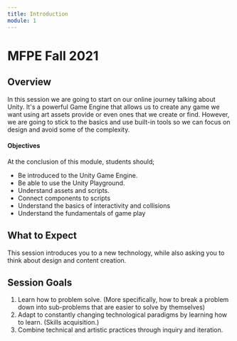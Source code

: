 ```yaml
---
title: Introduction
module: 1
---
```


# MFPE Fall 2021


## Overview

<!--
<iframe width="560" height="315" src="https://www.youtube.com/embed/pRu2WQamAN4" frameborder="0" allow="accelerometer; autoplay; encrypted-media; gyroscope; picture-in-picture" allowfullscreen></iframe>
-->
In this session we are going to start on our online journey talking about Unity.  It's a powerful Game Engine that allows us to create any game we want using art assets provide or even ones that we create or find. However, we are going to stick to the basics and use built-in tools so we can focus on design and avoid some of the complexity.

<!-- The final topic will touch on the power of JS and node.js for server-side development. A number of JavaScript libraries will be explored for how they can speed up the artistic process. -->

#### Objectives

At the conclusion of this module, students should;

- Be introduced to the Unity Game Engine.
- Be able to use the Unity Playground.
- Understand assets and scripts.
- Connect components to scripts
- Understand the basics of interactivity and collisions
- Understand the fundamentals of game play
<!-- - Have a basic understanding of the role node.js plays in web development. -->
<!-- - Be capable of creating a basic web-socket based web-app for multi-user interaction. -->


## What to Expect

This session introduces you to a new technology, while also asking you to think about design and content creation. 


## Session Goals

1. Learn how to problem solve. (More specifically, how to break a problem down into sub-problems that are easier to solve by themselves)
2. Adapt to constantly changing technological paradigms by learning how to learn. (Skills acquisition.)
3. Combine technical and artistic practices through inquiry and iteration.
